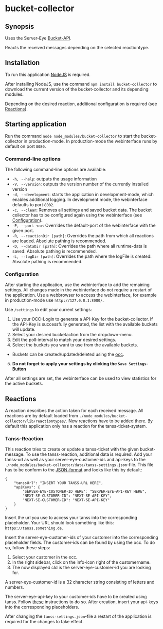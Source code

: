 # bucket-collector

## Synopsis

Uses the Server-Eye [Bucket-API](https://api.server-eye.de/docs/1/#/customer/get_bucket_empty).

Reacts the received messages depending on the selected reactiontype.

## Installation

To run this application [NodeJS](https://nodejs.org/) is required.

After installing NodeJS, use the command `npm install bucket-collector` to download the current version of the bucket-collector and its depending modules.

Depending on the desired reaction, additional configuration is required (see [Reactions](#reactions)).

## Starting application

Run the command `node node_modules/bucket-collector` to start the bucket-collector in production-mode. In production-mode the webinterface runs by default on port `8080`.

### Command-line options

The following command-line options are available:

* `-h, --help`: outputs the usage information
* `-V, --version`:  outputs the version number of the currently installed version
* `-d, --development`: starts the application in development-mode, which enables additional logging. In development mode, the webinterface defaults to port `8082`.
* `-c, --clean`: Removes all settings and saved bucket data. The bucket collector has to be configured again using the webinterface (see [Configuration](#configuration)).
* `-P, --port <n>`: Overrides the default-port of the webinterface with the given port.
* `-R, --reactionDir [path]`: Overrides the path from which all reactions are loaded. Absolute pathing is recommended.
* `-D, --dataDir [path]`: Overrides the path where all runtime-data is saved. Absolute pathing is recommended.
* `-L, --logDir [path]`: Overrides the path where the logFile is created. Absolute pathing is recommended.

### Configuration

After starting the application, use the webinterface to add the remaining settings. All changes made in the webinterface do not require a restart of the application.
Use a webbrowser to access the webinterface, for example in production-mode use `http://127.0.0.1:8080/`.

Use `/settings` to edit your current settings:

1. Use your OCC-Login to generate a API-Key for the bucket-collector. If the API-Key is successfully generated, the list with the available buckets will update.
2. Select your desired bucketaction from the dropdown-menu.
3. Edit the poll-interval to match your desired settings.
4. Select the buckets you want to use from the available buckets.
  * Buckets can be created/updated/deleted using the [occ](https://occ.server-eye.de/).
5. **Do not forget to apply your settings by clicking the `Save Settings`-Button**

After all settings are set, the webinterface can be used to view statistics for the active buckets.

## Reactions

A reaction describes the action taken for each received message.
All reactions are by default loaded from `./node_modules/bucket-collector/lib/reactiontypes/`. New reactions have to be added there.
By default this application only has a reaction for the tanss-ticket-system.

### Tanss-Reaction

This reaction tries to create or update a tanss-ticket with the given bucket-message.
To use the tanss-reaction, additional data is required.
Add your tanss-url as well as your server-eye-customer-ids and api-keys to the `./node_modules/bucket-collector/data/tanss-settings.json`-file.
This file has to be conform to the [JSON-format](http://json.org/) and looks like this by default:
```
{
    "tanssUrl": "INSERT YOUR TANSS-URL HERE",
    "apiKeys": {
        "SERVER-EYE-CUSTOMER-ID HERE": "SERVER-EYE-API-KEY HERE",
        "NEXT-SE-CUSTOMER-ID": "NEXT-SE-API-KEY",
        "NEXT-SE-CUSTOMER-ID": "NEXT-SE-API-KEY"
    }
}
```
Insert the url you use to access your tanss into the corresponding placeholder. Your URL should look something like this: `https://tanss.something.de`.

Insert the server-eye-customer-ids of your customer into the corresponding placeholder fields. The customer-ids can be found by using the occ. To do so, follow these steps:

1. Select your customer in the occ.
2. In the right sidebar, click on the info-icon right of the customername.
3. The now displayed cId is the server-eye-customer-id you are looking for.

A server-eye-customer-id is a 32 character string consisting of letters and numbers. 

The server-eye-api-key to your customer-ids have to be created using tanss. Follow [these](https://s3-eu-west-1.amazonaws.com/uploads-eu.hipchat.com/43388/291062/5T7O0lo4NYPMK5J/FAQ_Tanssanbindung_neues_OCC.pdf) instructions to do so.
After creation, insert your api-keys into the corresponding placeholders.

After changing the `tanss-settings.json`-file a restart of the application is required for the changes to take effect.
